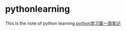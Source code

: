 # pythonlearning
This is the note of python learning
[python学习第一周笔记](https://github.com/Misasagiinori/pythonlearning/blob/master/python%20%E5%AD%A6%E4%B9%A0%E7%AC%AC%E4%B8%80%E5%91%A8.md)
